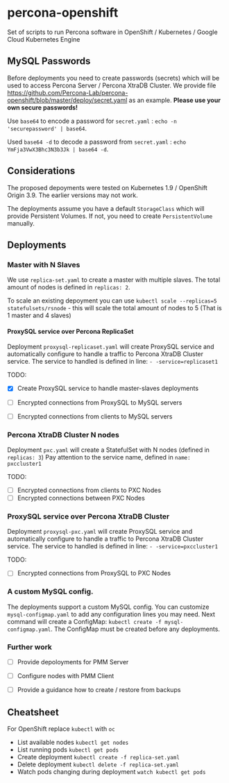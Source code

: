# percona-openshift
Set of scripts to run Percona software in OpenShift / Kubernetes / Google Cloud Kubernetes Engine

## MySQL Passwords
Before deployments you need to create passwords (secrets) which will be used to access Percona Server / Percona XtraDB Cluster.
We provide file https://github.com/Percona-Lab/percona-openshift/blob/master/deploy/secret.yaml as an example. **Please use your own secure passwords!**

Use `base64` to encode a password for `secret.yaml` : `echo -n 'securepassword' | base64`.

Used `base64 -d` to decode a password from `secret.yaml` : `echo YmFja3VwX3Bhc3N3b3Jk | base64 -d`.


## Considerations
The proposed depoyments were tested on Kubernetes 1.9 / OpenShift Origin 3.9. The earlier versions may not work.

The deployments assume you have a default `StorageClass` which will provide Persistent Volumes. If not, you need to create `PersistentVolume` manually.

## Deployments

### Master with N Slaves

We use `replica-set.yaml` to create a master with multiple slaves. The total amount of nodes is defined in `replicas: 2`.

To scale an existing depoyment you can use `kubectl scale --replicas=5 statefulsets/rsnode` - this will scale the total amount of nodes to 5 (That is 1 master and 4 slaves)

#### ProxySQL service over Percona ReplicaSet

Deployment `proxysql-replicaset.yaml` will create ProxySQL service and automatically configure to handle a traffic to Percona XtraDB Cluster service.
The service to handled is defined in line: `- -service=replicaset1`


TODO:
- [X] Create ProxySQL service to handle master-slaves deployments
- [ ] Encrypted connections from ProxySQL to MySQL servers
- [ ] Encrypted connections from clients to MySQL servers


### Percona XtraDB Cluster N nodes
Deployment `pxc.yaml` will create a StatefulSet with N nodes (defined in `replicas: 3`)
Pay attention to the service name, defined in `name: pxccluster1`

TODO:
- [ ] Encrypted connections from clients to PXC Nodes
- [ ] Encrypted connections between PXC Nodes

### ProxySQL service over Percona XtraDB Cluster

Deployment `proxysql-pxc.yaml` will create ProxySQL service and automatically configure to handle a traffic to Percona XtraDB Cluster service.
The service to handled is defined in line: `- -service=pxccluster1`

TODO:
- [ ] Encrypted connections from ProxySQL to PXC Nodes

### A custom MySQL config. 
The deployments support a custom MySQL config.
You can customize `mysql-configmap.yaml` to add any configuration lines you may need.
Next command will create a ConfigMap: `kubectl create -f mysql-configmap.yaml`. The ConfigMap must be created before any deployments.

### Further work
- [ ] Provide depoloyments for PMM Server
- [ ] Configure nodes with PMM Client
- [ ] Provide a guidance how to create / restore from backups


## Cheatsheet

For OpenShift replace `kubectl` with `oc`

* List available nodes `kubectl get nodes`
* List running pods `kubectl get pods`
* Create deployment `kubectl create -f replica-set.yaml`
* Delete deployment `kubectl delete -f replica-set.yaml`
* Watch pods changing during deployment `watch kubectl get pods`
